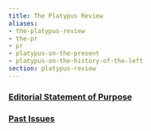 ```yaml
---
title: The Platypus Review
aliases:
- the-platypus-review
- the-pr
- pr
- platypus-on-the-present
- platypus-on-the-history-of-the-left
section: platypus-review
---
```

### [Editorial Statement of Purpose](/editorial-statement)

### [Past Issues](/issue)
